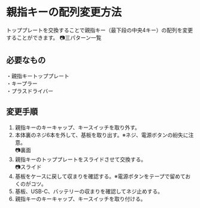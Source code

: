 # 親指キーの配列変更方法
トッププレートを交換することで親指キー（最下段の中央4キー）の配列を変更することができます。
📷三パターン一覧

## 必要なもの
・親指キートッププレート  
・キープラー  
・プラスドライバー  

## 変更手順
1. 親指キーのキーキャップ、キースイッチを取り外す。
2. 本体裏のネジ6本を外して、基板を取り出す。※ネジ、電源ボタンの紛失に注意。  
📷裏面
3. 親指キーのトッププレートをスライドさせて交換する。  
📷スライド
5. 基板をケースに戻して収まりを確認する。※電源ボタンをテープで留めておくのがコツ。  
6. 基板、USB-C、バッテリーの収まりを確認してネジ止めする。  
7. 親指キーのキーキャップ、キースイッチを取り付ける。